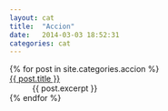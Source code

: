 ```yaml
---
layout: cat
title:  "Accion"
date:   2014-03-03 18:52:31
categories: cat
---
```



<dl>
  {% for post in site.categories.accion %}
    <dt> <a href="{{ post.url }}">{{ post.title }}</a></dt>
     <dd> {{ post.excerpt }}    </dd>
  {% endfor %}
</dl>



